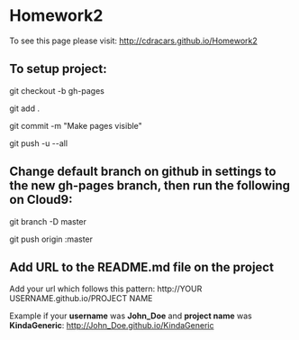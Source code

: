 Homework2
=========

To see this page please visit: http://cdracars.github.io/Homework2

To setup project:
--------------------
git checkout -b gh-pages

git add .

git commit -m "Make pages visible"

git push -u --all

Change default branch on github in settings to the new gh-pages branch, then run the following on Cloud9:
--------------------
git branch -D master

git push origin :master

Add URL to the README.md file on the project
---------------------
Add your url which follows this pattern: http://YOUR USERNAME.github.io/PROJECT NAME

Example if your **username** was **John_Doe** and **project name** was **KindaGeneric**: http://John_Doe.github.io/KindaGeneric
